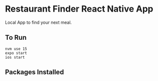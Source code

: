 # Restaurant Finder React Native App

Local App to find your next meal.

## To Run

    nvm use 15
    expo start
    ios start

## Packages Installed
